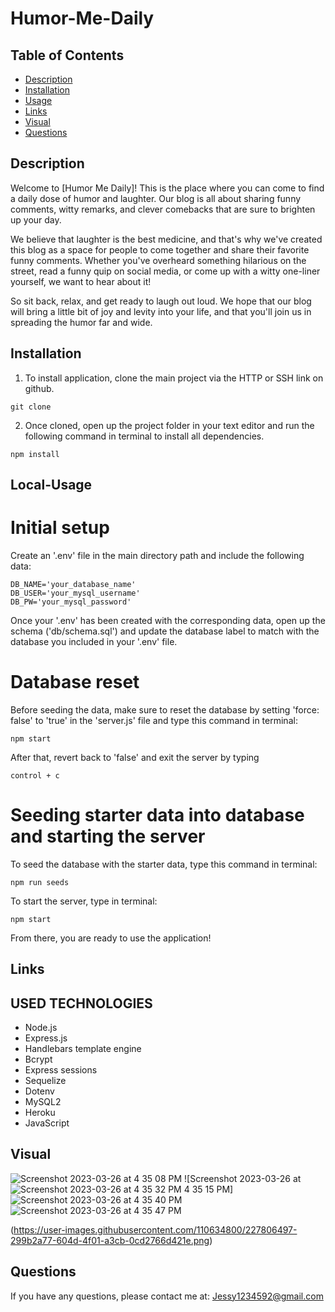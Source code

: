 # Humor-Me-Daily


## Table of Contents

- [Description](#Description)
- [Installation](#Installation)
- [Usage](#Usage)
- [Links](#Links)
- [Visual](#Visual)
- [Questions](#Questions)


## Description

Welcome to [Humor Me Daily]! This is the place where you can come to find a daily dose of humor and laughter. Our blog is all about sharing funny comments, witty remarks, and clever comebacks that are sure to brighten up your day.

We believe that laughter is the best medicine, and that's why we've created this blog as a space for people to come together and share their favorite funny comments. Whether you've overheard something hilarious on the street, read a funny quip on social media, or come up with a witty one-liner yourself, we want to hear about it!

So sit back, relax, and get ready to laugh out loud. We hope that our blog will bring a little bit of joy and levity into your life, and that you'll join us in spreading the humor far and wide.

## Installation

1. To install application, clone the main project via the HTTP or SSH link on github.

```
git clone
```

2. Once cloned, open up the project folder in your text editor and run the following command in terminal to install all dependencies.

```
npm install
```

## Local-Usage

# Initial setup

Create an '.env' file in the main directory path and include the following data:

```
DB_NAME='your_database_name'
DB_USER='your_mysql_username'
DB_PW='your_mysql_password'
```

Once your '.env' has been created with the corresponding data, open up the schema ('db/schema.sql') and update the database label to match with the database you included in your '.env' file.

# Database reset

Before seeding the data, make sure to reset the database by setting 'force: false' to 'true' in the 'server.js' file and type this command in terminal:

```
npm start
```

After that, revert back to 'false' and exit the server by typing

```
control + c
```

# Seeding starter data into database and starting the server

To seed the database with the starter data, type this command in terminal:

```
npm run seeds
```

To start the server, type in terminal:

```
npm start
```

From there, you are ready to use the application!


## Links


## USED TECHNOLOGIES

- Node.js
- Express.js
- Handlebars template engine
- Bcrypt
- Express sessions
- Sequelize
- Dotenv
- MySQL2
- Heroku
- JavaScript

## Visual
![Screenshot 2023-03-26 at 4 35 08 PM](https://user-images.githubusercontent.com/110634800/227806495-486a2493-a9f6-4c28-a443-a6344ed40be5.png)
![Screenshot 2023-03-26 at![Screenshot 2023-03-26 at 4 35 32 PM](https://user-images.githubusercontent.com/110634800/227806499-9aa2bb54-1163-4877-9811-aa381f5980a1.png)
 4 35 15 PM]![Screenshot 2023-03-26 at 4 35 40 PM](https://user-images.githubusercontent.com/110634800/227806504-e67356f1-543f-4cf2-9b85-f6b505df07fb.png)![Screenshot 2023-03-26 at 4 35 47 PM](https://user-images.githubusercontent.com/110634800/227806508-679e6d07-e0d5-4418-ad9e-1642b9331b73.png)

(https://user-images.githubusercontent.com/110634800/227806497-299b2a77-604d-4f01-a3cb-0cd2766d421e.png)


## Questions

If you have any questions, please contact me at: Jessy1234592@gmail.com




